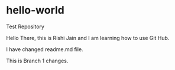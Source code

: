 # hello-world
Test Repository

Hello There, this is Rishi Jain and I am learning how to use Git Hub.

I have changed readme.md file.

This is Branch 1 changes.
